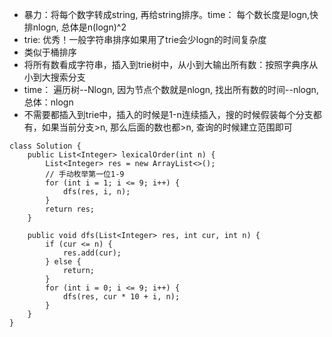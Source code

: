 - 暴力：将每个数字转成string, 再给string排序。time： 每个数长度是logn,快排nlogn, 总体是n(logn)^2
- trie: 优秀！一般字符串排序如果用了trie会少logn的时间复杂度
- 类似于桶排序
- 将所有数看成字符串，插入到trie树中，从小到大输出所有数：按照字典序从小到大搜索分支
- time： 遍历树--Nlogn, 因为节点个数就是nlogn, 找出所有数的时间--nlogn, 总体：nlogn
- 不需要都插入到trie中，插入的时候是1-n连续插入，搜的时候假装每个分支都有，如果当前分支>n, 那么后面的数也都>n, 查询的时候建立范围即可

```
class Solution {
    public List<Integer> lexicalOrder(int n) {
        List<Integer> res = new ArrayList<>();
        // 手动枚举第一位1-9
        for (int i = 1; i <= 9; i++) {
            dfs(res, i, n);
        }
        return res;
    }
    
    public void dfs(List<Integer> res, int cur, int n) {
        if (cur <= n) {
            res.add(cur);
        } else {
            return;
        }
        for (int i = 0; i <= 9; i++) {
            dfs(res, cur * 10 + i, n);
        }
    }
}
```
